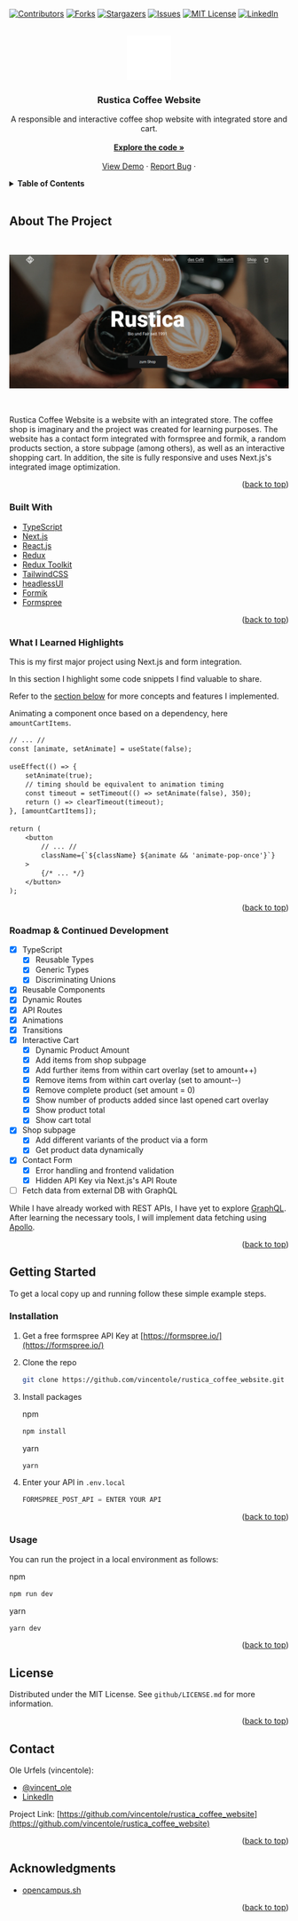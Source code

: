 <div id="top"></div>

<!-- PROJECT SHIELDS -->
<!--
*** I'm using markdown "reference style" links for readability.
*** Reference links are enclosed in brackets [ ] instead of parentheses ( ).
*** See the bottom of this document for the declaration of the reference variables
*** for contributors-url, forks-url, etc. This is an optional, concise syntax you may use.
*** https://www.markdownguide.org/basic-syntax/#reference-style-links
-->

[![Contributors][contributors-shield]][contributors-url]
[![Forks][forks-shield]][forks-url]
[![Stargazers][stars-shield]][stars-url]
[![Issues][issues-shield]][issues-url]
[![MIT License][license-shield]][license-url]
[![LinkedIn][linkedin-shield]][linkedin-url]

<!-- PROJECT LOGO -->
<br />
<div align="center">
  <a href="https://github.com/vincentole/rustica_coffee_website">
    <img src="github/Logo.png" alt="Logo" width="80" height="80">
  </a>

<h3 align="center">Rustica Coffee Website</h3>

  <p align="center">
    A responsible and interactive coffee shop website with integrated store and cart.
    <br />
    <br />
    <a href="https://github.com/vincentole/rustica_coffee_website"><strong>Explore the code »</strong></a>
    <br />
    <br />
    <a href="https://rustica-coffee-website.vercel.app/">View Demo</a>
    ·
    <a href="https://github.com/vincentole/rustica_coffee_website/issues">Report Bug</a>
    ·
  </p>
</div>

<!-- TABLE OF CONTENTS -->
<details>
  <summary><b>Table of Contents</b></summary>
  <br/>
  <ol>
    <li>
      <a href="#about-the-project">About The Project</a>
      <ul>
        <li><a href="#built-with">Built With</a></li>
        <li><a href="#what-i-learned-highlights">What I Learned Highlights</a></li>
        <li><a href="#roadmap-&-continued-development">Roadmap & Continued Development</a></li>
      </ul>
    </li>
    <li>
      <a href="#getting-started">Getting Started</a>
      <ul>
        <li><a href="#installation">Installation</a></li>
        <li><a href="#usage">Usage</a></li>
      </ul>
    </li>
    <li><a href="#license">License</a></li>
    <li><a href="#contact">Contact</a></li>
    <li><a href="#acknowledgments">Acknowledgments</a></li>
  </ol>
</details>
<br />

<!-- ABOUT THE PROJECT -->

## About The Project

<br />

[![Rustica Coffee Website Screen Shot][product-screenshot]](https://rustica-coffee-website.vercel.app/)

<br />

Rustica Coffee Website is a website with an integrated store. The coffee shop is imaginary and the project was created for learning purposes. The website has a contact form integrated with formspree and formik, a random products section, a store subpage (among others), as well as an interactive shopping cart. In addition, the site is fully responsive and uses Next.js's integrated image optimization.

<p align="right">(<a href="#top">back to top</a>)</p>

### Built With

-   [TypeScript](https://www.typescriptlang.org/)
-   [Next.js](https://nextjs.org/)
-   [React.js](https://reactjs.org/)
-   [Redux](https://redux.js.org/)
-   [Redux Toolkit](https://redux-toolkit.js.org/)
-   [TailwindCSS](https://tailwindcss.com/)
-   [headlessUI](https://headlessui.dev/)
-   [Formik](https://formik.org/)
-   [Formspree](https://formspree.io/)

<p align="right">(<a href="#top">back to top</a>)</p>

<!-- What I learned -->

### What I Learned Highlights

This is my first major project using Next.js and form integration.

In this section I highlight some code snippets I find valuable to share.

Refer to the [section below](#roadmap-&-continued-development) for more concepts and features I implemented.

Animating a component once based on a dependency, here `amountCartItems`.

```tsx
// ... //
const [animate, setAnimate] = useState(false);

useEffect(() => {
    setAnimate(true);
    // timing should be equivalent to animation timing
    const timeout = setTimeout(() => setAnimate(false), 350);
    return () => clearTimeout(timeout);
}, [amountCartItems]);

return (
    <button
        // ... //
        className={`${className} ${animate && 'animate-pop-once'}`}
    >
        {/* ... */}
    </button>
);
```

<p align="right">(<a href="#top">back to top</a>)</p>

<!-- Roadmap & Continued Development -->

### Roadmap & Continued Development

-   [x] TypeScript
    -   [x] Reusable Types
    -   [x] Generic Types
    -   [x] Discriminating Unions
-   [x] Reusable Components
-   [x] Dynamic Routes
-   [x] API Routes
-   [x] Animations
-   [x] Transitions
-   [x] Interactive Cart
    -   [x] Dynamic Product Amount
    -   [x] Add items from shop subpage
    -   [x] Add further items from within cart overlay (set to amount++)
    -   [x] Remove items from within cart overlay (set to amount--)
    -   [x] Remove complete product (set amount = 0)
    -   [x] Show number of products added since last opened cart overlay
    -   [x] Show product total
    -   [x] Show cart total
-   [x] Shop subpage
    -   [x] Add different variants of the product via a form
    -   [x] Get product data dynamically
-   [x] Contact Form
    -   [x] Error handling and frontend validation
    -   [x] Hidden API Key via Next.js's API Route
-   [ ] Fetch data from external DB with GraphQL

While I have already worked with REST APIs, I have yet to explore [GraphQL](https://graphql.org/). After learning the necessary tools, I will implement data fetching using [Apollo](https://www.apollographql.com/).

<p align="right">(<a href="#top">back to top</a>)</p>

<!-- GETTING STARTED -->

## Getting Started

To get a local copy up and running follow these simple example steps.

### Installation

1. Get a free formspree API Key at [https://formspree.io/](https://formspree.io/)
   <br/>
2. Clone the repo
   <br/>

    ```sh
    git clone https://github.com/vincentole/rustica_coffee_website.git
    ```

3. Install packages
   <br/>

    npm

    ```sh
    npm install
    ```

    yarn

    ```sh
    yarn
    ```

4. Enter your API in `.env.local`
   <br/>

    ```js
    FORMSPREE_POST_API = ENTER YOUR API
    ```

<p align="right">(<a href="#top">back to top</a>)</p>

<!-- USAGE EXAMPLES -->

### Usage

You can run the project in a local environment as follows:

npm

```sh
npm run dev
```

yarn

```sh
yarn dev
```

<p align="right">(<a href="#top">back to top</a>)</p>

<!-- LICENSE -->

## License

Distributed under the MIT License. See `github/LICENSE.md` for more information.

<p align="right">(<a href="#top">back to top</a>)</p>

<!-- CONTACT -->

## Contact

Ole Urfels (vincentole):

-   [@vincent_ole](https://twitter.com/@vincent_ole)
-   [LinkedIn](https://www.linkedin.com/in/ole-urfels/)

Project Link: [https://github.com/vincentole/rustica_coffee_website](https://github.com/vincentole/rustica_coffee_website)

<p align="right">(<a href="#top">back to top</a>)</p>

<!-- ACKNOWLEDGMENTS -->

## Acknowledgments

-   [opencampus.sh](https://www.opencampus.sh/)

<p align="right">(<a href="#top">back to top</a>)</p>

<!-- MARKDOWN LINKS & IMAGES -->
<!-- https://www.markdownguide.org/basic-syntax/#reference-style-links -->

[contributors-shield]: https://img.shields.io/github/contributors/vincentole/rustica_coffee_website.svg?style=for-the-badge
[contributors-url]: https://github.com/vincentole/rustica_coffee_website/graphs/contributors
[forks-shield]: https://img.shields.io/github/forks/vincentole/rustica_coffee_website.svg?style=for-the-badge
[forks-url]: https://github.com/vincentole/rustica_coffee_website/network/members
[stars-shield]: https://img.shields.io/github/stars/vincentole/rustica_coffee_website.svg?style=for-the-badge
[stars-url]: https://github.com/vincentole/rustica_coffee_website/stargazers
[issues-shield]: https://img.shields.io/github/issues/vincentole/rustica_coffee_website.svg?style=for-the-badge
[issues-url]: https://github.com/vincentole/rustica_coffee_website/issues
[license-shield]: https://img.shields.io/github/license/vincentole/rustica_coffee_website.svg?style=for-the-badge
[license-url]: https://github.com/vincentole/rustica_coffee_website/blob/master/LICENSE.txt
[linkedin-shield]: https://img.shields.io/badge/-LinkedIn-black.svg?style=for-the-badge&logo=linkedin&colorB=555
[linkedin-url]: https://linkedin.com/in/ole-urfels
[product-screenshot]: github/preview.png
